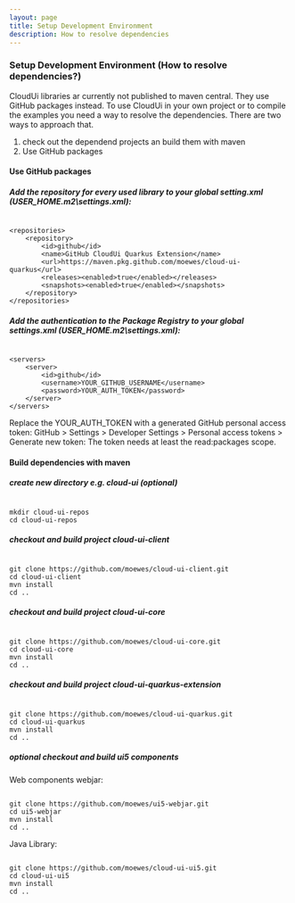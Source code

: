 ```yaml
---
layout: page
title: Setup Development Environment
description: How to resolve dependencies
---
```


### Setup Development Environment (How to resolve dependencies?)

CloudUi libraries ar currently not published to maven central. They use GitHub packages instead. To use CloudUi in your own project or to compile the examples you need a way to resolve the dependencies. There are two ways to approach that.

1. check out the dependend projects an build them with maven
1. Use GitHub packages

#### Use GitHub packages

##### Add the repository for every used library to your global setting.xml (USER_HOME\.m2\settings.xml):

~~~~

<repositories>
    <repository>
        <id>github</id>
        <name>GitHub CloudUi Quarkus Extension</name>
        <url>https://maven.pkg.github.com/moewes/cloud-ui-quarkus</url>
        <releases><enabled>true</enabled></releases>
        <snapshots><enabled>true</enabled></snapshots>
    </repository>
</repositories>

~~~~

##### Add the authentication to the Package Registry to your global settings.xml (USER_HOME\.m2\settings.xml):

~~~~

<servers>
    <server>
        <id>github</id>
        <username>YOUR_GITHUB_USERNAME</username>
        <password>YOUR_AUTH_TOKEN</password>
    </server>
</servers>
~~~~


Replace the YOUR_AUTH_TOKEN with a generated GitHub personal access token:
GitHub > Settings > Developer Settings > Personal access tokens > Generate new token:
The token needs at least the read:packages scope.

#### Build dependencies with maven

##### create new directory e.g. cloud-ui (optional)

~~~~

mkdir cloud-ui-repos
cd cloud-ui-repos
~~~~

##### checkout and build project cloud-ui-client

~~~~

git clone https://github.com/moewes/cloud-ui-client.git
cd cloud-ui-client
mvn install
cd ..
~~~~

##### checkout and build project cloud-ui-core

~~~~

git clone https://github.com/moewes/cloud-ui-core.git
cd cloud-ui-core
mvn install
cd ..
~~~~

##### checkout and build project cloud-ui-quarkus-extension

~~~~

git clone https://github.com/moewes/cloud-ui-quarkus.git
cd cloud-ui-quarkus
mvn install
cd ..
~~~~

##### optional checkout and build ui5 components

Web components webjar:
~~~~

git clone https://github.com/moewes/ui5-webjar.git
cd ui5-webjar
mvn install
cd ..
~~~~

Java Library:
~~~~

git clone https://github.com/moewes/cloud-ui-ui5.git
cd cloud-ui-ui5
mvn install
cd ..
~~~~

